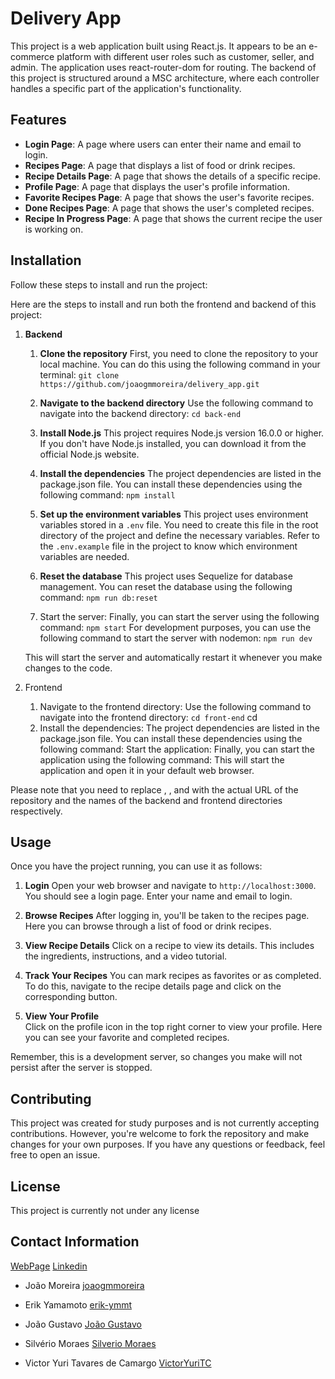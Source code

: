 # Delivery App

This project is a web application built using React.js. It appears to be an e-commerce platform with different user roles such as customer, seller, and admin. The application uses react-router-dom for routing.
The backend of this project is structured around a MSC architecture, where each controller handles a specific part of the application's functionality.

## Features

- **Login Page**: A page where users can enter their name and email to login.
- **Recipes Page**: A page that displays a list of food or drink recipes.
- **Recipe Details Page**: A page that shows the details of a specific recipe.
- **Profile Page**: A page that displays the user's profile information.
- **Favorite Recipes Page**: A page that shows the user's favorite recipes.
- **Done Recipes Page**: A page that shows the user's completed recipes.
- **Recipe In Progress Page**: A page that shows the current recipe the user is working on.

## Installation

Follow these steps to install and run the project:

Here are the steps to install and run both the frontend and backend of this project:

1. **Backend**

   1. **Clone the repository**
      First, you need to clone the repository to your local machine. You can do this using the following command in your terminal:
      `git clone https://github.com/joaogmmoreira/delivery_app.git`

   2. **Navigate to the backend directory**
      Use the following command to navigate into the backend directory:
      `cd back-end`

   3. **Install Node.js**
      This project requires Node.js version 16.0.0 or higher. If you don't have Node.js installed, you can download it from the official Node.js website.

   4. **Install the dependencies**
      The project dependencies are listed in the package.json file. You can install these dependencies using the following command:
      `npm install`

   5. **Set up the environment variables**
      This project uses environment variables stored in a `.env` file. You need to create this file in the root directory of the project and define the necessary variables. Refer to the `.env.example` file in the project to know which environment variables are needed.

   6. **Reset the database**
      This project uses Sequelize for database management. You can reset the database using the following command:
      `npm run db:reset`

   7. Start the server: Finally, you can start the server using the following command:
      `npm start`
      For development purposes, you can use the following command to start the server with nodemon:
      `npm run dev`

   This will start the server and automatically restart it whenever you make changes to the code.

2. Frontend
   1. Navigate to the frontend directory: Use the following command to navigate into the frontend directory:
      `cd front-end`
      cd <frontend-directory>
   2. Install the dependencies: The project dependencies are listed in the package.json file. You can install these dependencies using the following command:
      Start the application: Finally, you can start the application using the following command:
      This will start the application and open it in your default web browser.

Please note that you need to replace <repository-url>, <backend-directory>, and <frontend-directory> with the actual URL of the repository and the names of the backend and frontend directories respectively.

## Usage

Once you have the project running, you can use it as follows:

1. **Login**
   Open your web browser and navigate to `http://localhost:3000`. You should see a login page. Enter your name and email to login.

2. **Browse Recipes**
   After logging in, you'll be taken to the recipes page. Here you can browse through a list of food or drink recipes.

3. **View Recipe Details**
   Click on a recipe to view its details. This includes the ingredients, instructions, and a video tutorial.

4. **Track Your Recipes**
   You can mark recipes as favorites or as completed. To do this, navigate to the recipe details page and click on the corresponding button.

5. **View Your Profile**  
   Click on the profile icon in the top right corner to view your profile. Here you can see your favorite and completed recipes.

Remember, this is a development server, so changes you make will not persist after the server is stopped.

## Contributing

This project was created for study purposes and is not currently accepting contributions. However, you're welcome to fork the repository and make changes for your own purposes. If you have any questions or feedback, feel free to open an issue.

## License

This project is currently not under any license

## Contact Information

[WebPage](https://www.joaomoreira.net/)
[Linkedin](https://www.linkedin.com/in/joao-moreira-dev/)

- João Moreira
  [joaogmmoreira](https://github.com/joaogmmoreira)

- Erik Yamamoto
  [erik-ymmt](https://github.com/erik-ymmt)

- João Gustavo
  [João Gustavo](https://github.com/Joaogustavo789)

- Silvério Moraes
  [Silverio Moraes](https://github.com/SilverioMoraes)

- Victor Yuri Tavares de Camargo
  [VictorYuriTC](https://github.com/VictorYuriTC)
